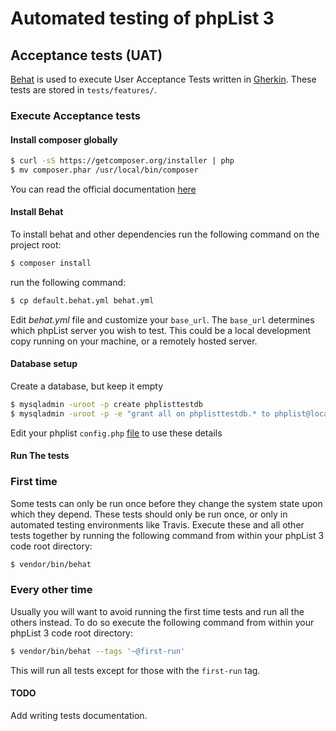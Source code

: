 # Automated testing of phpList 3

## Acceptance tests (UAT)

[Behat](http://behat.org/en/latest/) is used to execute User Acceptance Tests written in [Gherkin](https://github.com/cucumber/cucumber/wiki/Gherkin). These tests are stored in `tests/features/`.

### Execute Acceptance tests

#### Install composer globally

```sh
$ curl -sS https://getcomposer.org/installer | php
$ mv composer.phar /usr/local/bin/composer
```
You can read the official documentation [here](https://getcomposer.org/doc/00-intro.md#installation-linux-unix-osx)

#### Install Behat

To install behat and other dependencies run the following command on the project root: 
```sh
$ composer install
```

run the following command:
```sh
$ cp default.behat.yml behat.yml
```
Edit _behat.yml_ file and customize your `base_url`. The `base_url` determines which phpList server you wish to test. This could be a local development copy running on your machine, or a remotely hosted server. 

#### Database setup

Create a database, but keep it empty

```sh
$ mysqladmin -uroot -p create phplisttestdb
$ mysqladmin -uroot -p -e "grant all on phplisttestdb.* to phplist@localhost identified by 'testpassword'"
```

Edit your phplist `config.php` [file](https://www.phplist.org/manual/ch028_installation.xhtml#edit-the-phplist-config-php-file) to use these details

#### Run The tests

### First time

Some tests can only be run once before they change the system state upon which they depend. These tests should only be run once, or only in automated testing environments like Travis. Execute these and all other tests together by running the following command from within your phpList 3 code root directory:
```sh
$ vendor/bin/behat
```

### Every other time

Usually you will want to avoid running the first time tests and run all the others instead. To do so execute the following command from within your phpList 3 code root directory:

```sh
$ vendor/bin/behat --tags '~@first-run'
```

This will run all tests except for those with the `first-run` tag.

#### TODO

Add writing tests documentation.
